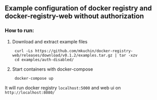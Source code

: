 ## Example configuration of docker registry and docker-registry-web without authorization
### How to run:

1. Download and extract example files
        
        curl -Ls https://github.com/mkuchin/docker-registry-web/releases/download/v0.1.2/examples.tar.gz | tar -xzv
        cd examples/auth-disabled/
    
2. Start containers with docker-compose    
    
        docker-compose up

It will run docker registry `localhost:5000` and web ui on `http://localhost:8080/`